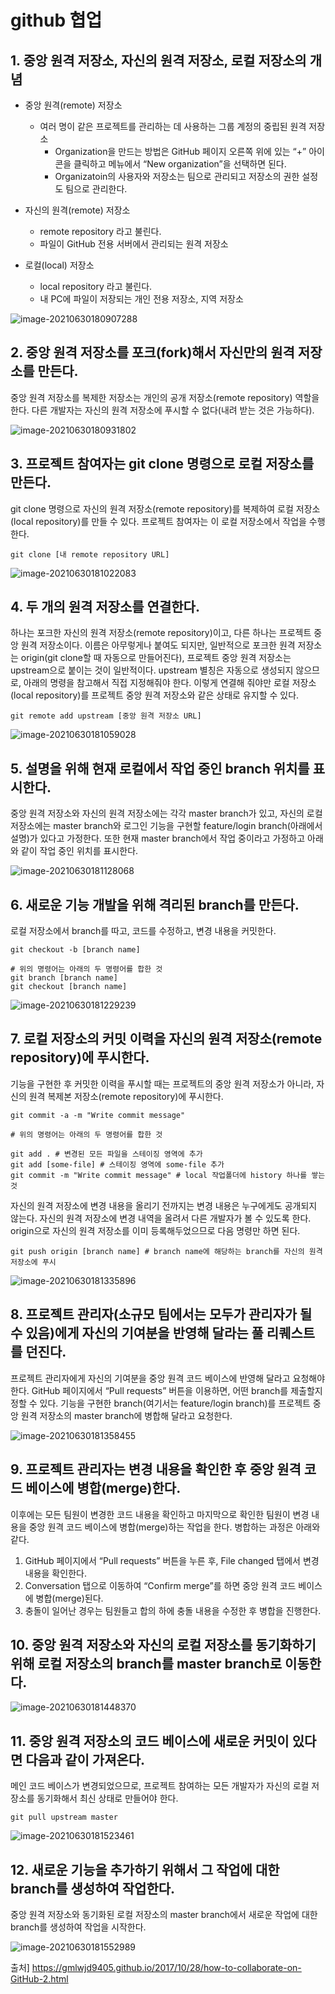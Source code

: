 # github 협업

## 1. 중앙 원격 저장소, 자신의 원격 저장소, 로컬 저장소의 개념

- 중앙 원격(remote) 저장소
  - 여러 명이 같은 프로젝트를 관리하는 데 사용하는 그룹 계정의 중립된 원격 저장소
    - Organization을 만드는 방법은 GitHub 페이지 오른쪽 위에 있는 “+” 아이콘을 클릭하고 메뉴에서 “New organization”을 선택하면 된다.
    - Organizatoin의 사용자와 저장소는 팀으로 관리되고 저장소의 권한 설정도 팀으로 관리한다.

- 자신의 원격(remote) 저장소
  - remote repository 라고 불린다.
  - 파일이 GitHub 전용 서버에서 관리되는 원격 저장소

- 로컬(local) 저장소
  - local repository 라고 불린다.
  - 내 PC에 파일이 저장되는 개인 전용 저장소, 지역 저장소

![image-20210630180907288](md-images/image-20210630180907288.png)

## 2. 중앙 원격 저장소를 포크(fork)해서 자신만의 원격 저장소를 만든다.

중앙 원격 저장소를 복제한 저장소는 개인의 공개 저장소(remote repository) 역할을 한다.
다른 개발자는 자신의 원격 저장소에 푸시할 수 없다(내려 받는 것은 가능하다).

![image-20210630180931802](md-images/image-20210630180931802.png)

## 3. 프로젝트 참여자는 git clone 명령으로 로컬 저장소를 만든다.

 git clone 명령으로 자신의 원격 저장소(remote repository)를 복제하여 로컬 저장소(local repository)를 만들 수 있다. 프로젝트 참여자는 이 로컬 저장소에서 작업을 수행한다.

```
git clone [내 remote repository URL]
```

![image-20210630181022083](md-images/image-20210630181022083.png)



## 4. 두 개의 원격 저장소를 연결한다.

하나는 포크한 자신의 원격 저장소(remote repository)이고, 다른 하나는 프로젝트 중앙 원격 저장소이다.
이름은 아무렇게나 붙여도 되지만, 일반적으로 포크한 원격 저장소는 origin(git clone할 때 자동으로 만들어진다), 프로젝트 중앙 원격 저장소는 upstream으로 붙이는 것이 일반적이다. upstream 별칭은 자동으로 생성되지 않으므로, 아래의 명령을 참고해서 직접 지정해줘야 한다.
이렇게 연결해 줘야만 로컬 저장소(local repository)를 프로젝트 중앙 원격 저장소와 같은 상태로 유지할 수 있다.

```
git remote add upstream [중앙 원격 저장소 URL]
```

![image-20210630181059028](md-images/image-20210630181059028.png)

## 5. 설명을 위해 현재 로컬에서 작업 중인 branch 위치를 표시한다.

중앙 원격 저장소와 자신의 원격 저장소에는 각각 master branch가 있고, 자신의 로컬 저장소에는 master branch와 로그인 기능을 구현할 feature/login branch(아래에서 설명)가 있다고 가정한다.
또한 현재 master branch에서 작업 중이라고 가정하고 아래와 같이 작업 중인 위치를 표시한다.

![image-20210630181128068](md-images/image-20210630181128068.png)



## 6. 새로운 기능 개발을 위해 격리된 branch를 만든다.

로컬 저장소에서 branch를 따고, 코드를 수정하고, 변경 내용을 커밋한다.

```
git checkout -b [branch name]

# 위의 명령어는 아래의 두 명령어를 합한 것
git branch [branch name]
git checkout [branch name]
```

![image-20210630181229239](md-images/image-20210630181229239.png)

## 7. 로컬 저장소의 커밋 이력을 자신의 원격 저장소(remote repository)에 푸시한다.

기능을 구현한 후 커밋한 이력을 푸시할 때는 프로젝트의 중앙 원격 저장소가 아니라, 자신의 원격 복제본 저장소(remote repository)에 푸시한다.

```
git commit -a -m "Write commit message"

# 위의 명령어는 아래의 두 명령어를 합한 것

git add . # 변경된 모든 파일을 스테이징 영역에 추가
git add [some-file] # 스테이징 영역에 some-file 추가
git commit -m "Write commit message" # local 작업폴더에 history 하나를 쌓는 것
```

자신의 원격 저장소에 변경 내용을 올리기 전까지는 변경 내용은 누구에게도 공개되지 않는다. 자신의 원격 저장소에 변경 내역을 올려서 다른 개발자가 볼 수 있도록 한다. origin으로 자신의 원격 저장소를 이미 등록해두었으므로 다음 명령만 하면 된다.

```
git push origin [branch name] # branch name에 해당하는 branch를 자신의 원격 저장소에 푸시
```

![image-20210630181335896](md-images/image-20210630181335896.png)





## 8. 프로젝트 관리자(소규모 팀에서는 모두가 관리자가 될 수 있음)에게 자신의 기여분을 반영해 달라는 풀 리퀘스트를 던진다.

프로젝트 관리자에게 자신의 기여분을 중앙 원격 코드 베이스에 반영해 달라고 요청해야 한다. GitHub 페이지에서 “Pull requests” 버튼을 이용하면, 어떤 branch를 제출할지 정할 수 있다. 기능을 구현한 branch(여기서는 feature/login branch)를 프로젝트 중앙 원격 저장소의 master branch에 병합해 달라고 요청한다.

![image-20210630181358455](md-images/image-20210630181358455.png)

## 9. 프로젝트 관리자는 변경 내용을 확인한 후 중앙 원격 코드 베이스에 병합(merge)한다.

이후에는 모든 팀원이 변경한 코드 내용을 확인하고 마지막으로 확인한 팀원이 변경 내용을 중앙 원격 코드 베이스에 병합(merge)하는 작업을 한다. 병합하는 과정은 아래와 같다.

1. GitHub 페이지에서 “Pull requests” 버튼을 누른 후, File changed 탭에서 변경 내용을 확인한다.
2. Conversation 탭으로 이동하여 “Confirm merge”를 하면 중앙 원격 코드 베이스에 병합(merge)된다.
3. 충돌이 일어난 경우는 팀원들고 합의 하에 충돌 내용을 수정한 후 병합을 진행한다.



## 10. 중앙 원격 저장소와 자신의 로컬 저장소를 동기화하기 위해 로컬 저장소의 branch를 master branch로 이동한다.

![image-20210630181448370](md-images/image-20210630181448370.png)

## 11. 중앙 원격 저장소의 코드 베이스에 새로운 커밋이 있다면 다음과 같이 가져온다.

메인 코드 베이스가 변경되었으므로, 프로젝트 참여하는 모든 개발자가 자신의 로컬 저장소를 동기화해서 최신 상태로 만들어야 한다.

```
git pull upstream master
```

![image-20210630181523461](md-images/image-20210630181523461.png)



## 12. 새로운 기능을 추가하기 위해서 그 작업에 대한 branch를 생성하여 작업한다.

중앙 원격 저장소와 동기화된 로컬 저장소의 master branch에서 새로운 작업에 대한 branch를 생성하여 작업을 시작한다.

![image-20210630181552989](md-images/image-20210630181552989.png)



출처] https://gmlwjd9405.github.io/2017/10/28/how-to-collaborate-on-GitHub-2.html

